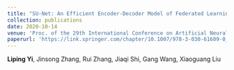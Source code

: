 ```yaml
---
title: "SU-Net: An Efficient Encoder-Decoder Model of Federated Learning for Brain Tumor Segmentation"
collection: publications
date: 2020-10-14
venue: 'Proc. of the 29th International Conference on Artificial Neural Networks (ICANN)'
paperurl: 'https://link.springer.com/chapter/10.1007/978-3-030-61609-0_60'
---
```

**Liping Yi**, Jinsong Zhang, Rui Zhang, Jiaqi Shi, Gang Wang, Xiaoguang Liu
